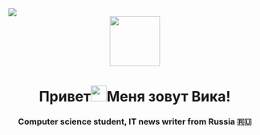  <img src="https://i.pinimg.com/originals/7a/c7/1e/7ac71e72373b0fb270b3a6d72e44eea3.gif"/>
 <div id="header" align="center">
  <img src="https://media.giphy.com/media/M9gbBd9nbDrOTu1Mqx/giphy.gif" width="100"/>
</div>
<h1 align="center">Привет<img src="https://github.com/blackcater/blackcater/raw/main/images/Hi.gif" height="32"/>Меня зовут Вика!</a> 
</h1>
<h3 align="center">Computer science student, IT news writer from Russia 🇷🇺</h3>
